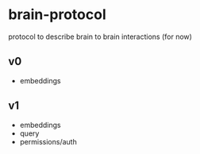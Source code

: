 # brain-protocol
protocol to describe brain to brain interactions (for now)

## v0

* embeddings

## v1

* embeddings
* query
* permissions/auth

